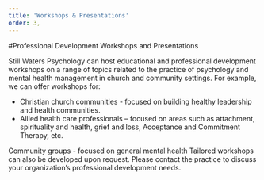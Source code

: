 ```yaml
---
title: 'Workshops & Presentations'
order: 3,
---
```


#Professional Development Workshops and Presentations

Still Waters Psychology can host educational and professional development workshops on a range of topics related to the practice of psychology and mental health management in church and community settings. For example, we can offer workshops for:

- Christian church communities - focused on building healthy leadership and health communities.
- Allied health care professionals – focused on areas such as attachment, spirituality and health, grief and loss, Acceptance and Commitment Therapy, etc.

Community groups - focused on general mental health Tailored workshops can also be developed upon request. Please contact the practice to discuss your organization’s professional development needs.
